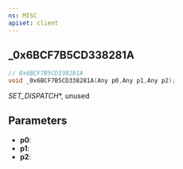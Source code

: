 ```yaml
---
ns: MISC
apiset: client
---
```

## _0x6BCF7B5CD338281A

```c
// 0x6BCF7B5CD338281A
void _0x6BCF7B5CD338281A(Any p0,Any p1,Any p2);
```

_SET_DISPATCH_*, unused

## Parameters
* **p0**:
* **p1**:
* **p2**:



